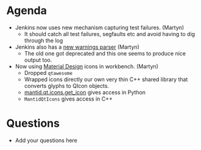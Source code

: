 Agenda
======

* Jenkins now uses new mechanism capturing test failures. (Martyn)
  * It should catch all test failures, segfaults etc and avoid having to dig through the log
* Jenkins also has a [new warnings parser](https://builds.mantidproject.org/job/master_flake8/2802/flake8/) (Martyn)
  * The old one got deprecated and this one seems to produce nice output too.
* Now using [Material Design](https://material.io/tools/icons/?style=baseline) icons in workbench. (Martyn)
  - Dropped `qtawesome`
  - Wrapped icons directly our own very thin C++ shared library that converts glyphs to QIcon objects.
  - [mantid.qt.icons.get_icon](https://github.com/mantidproject/mantid/blob/master/qt/python/mantidqt/icons/__init__.py#L14) gives access in Python
  - `MantidQtIcons` gives access in C++

Questions
=========

* Add your questions here
